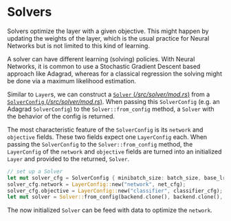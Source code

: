# Solvers

Solvers optimize the layer with a given objective. This might happen
by updating the weights of the layer, which is the usual practice for
Neural Networks but is not limited to this kind of learning.

A solver can have different learning (solving) policies. With Neural Networks, it
is common to use a Stochastic Gradient Descent based approach
like Adagrad, whereas for a classical regression the solving might be
done via a maximum likelihood estimation.

Similar to `Layer`s, we can construct a [`Solver` (_/src/solver/mod.rs_)][solver]
from a [`SolverConfig` (_/src/solver/mod.rs_)][solver-config].
When passing this `SolverConfig` (e.g. an Adagrad `SolverConfig`) to the
`Solver::from_config` method, a `Solver` with the behavior
of the config is returned.

The most characteristic feature of the `SolverConfig` is its `network`
and `objective` fields. These two fields expect one `LayerConfig` each. When
passing the `SolverConfig` to the `Solver::from_config` method, the
`LayerConfig` of the `network` and `objective` fields are turned into
an initialized `Layer` and provided to the returned, `Solver`.

```rust
// set up a Solver
let mut solver_cfg = SolverConfig { minibatch_size: batch_size, base_lr: learning_rate, momentum: momentum, .. SolverConfig::default() };
solver_cfg.network = LayerConfig::new("network", net_cfg);
solver_cfg.objective = LayerConfig::new("classifier", classifier_cfg);
let mut solver = Solver::from_config(backend.clone(), backend.clone(), &solver_cfg);
```

The now initialized `Solver` can be feed with data to optimize the `network`.

[solver]: https://github.com/spearow/juice/blob/master/src/solver/mod.rs
[solver-config]: https://github.com/spearow/juice/blob/master/src/solver/mod.rs
